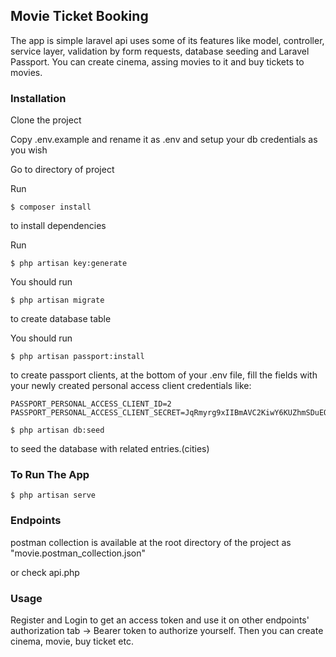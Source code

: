 ## Movie Ticket Booking
The app is simple laravel api uses some of its features like model, controller, service layer, validation by form requests, database seeding and Laravel Passport. You can create cinema, assing movies to it and buy tickets to movies.

### Installation
Clone the project

Copy .env.example and rename it as .env
and setup your db credentials as you wish


Go to directory of project

Run
```
$ composer install
```
to install dependencies

Run
```
$ php artisan key:generate
```

You should run
```
$ php artisan migrate
```
to create database table

You should run
```
$ php artisan passport:install
```
to create passport clients, at the bottom of your .env file, fill the fields with your newly created personal access client credentials like:

```
PASSPORT_PERSONAL_ACCESS_CLIENT_ID=2
PASSPORT_PERSONAL_ACCESS_CLIENT_SECRET=JqRmyrg9xIIBmAVC2KiwY6KUZhmSDuEOeCQl2OJy
```

```
$ php artisan db:seed
```
to seed the database with related entries.(cities)

### To Run The App


```
$ php artisan serve
```

### Endpoints

postman collection is available at the root directory of the project as 
"movie.postman_collection.json"

or check api.php

### Usage

Register and Login to get an access token and use it on other endpoints' authorization tab -> Bearer token to authorize yourself. Then you can create cinema, movie, buy ticket etc.

